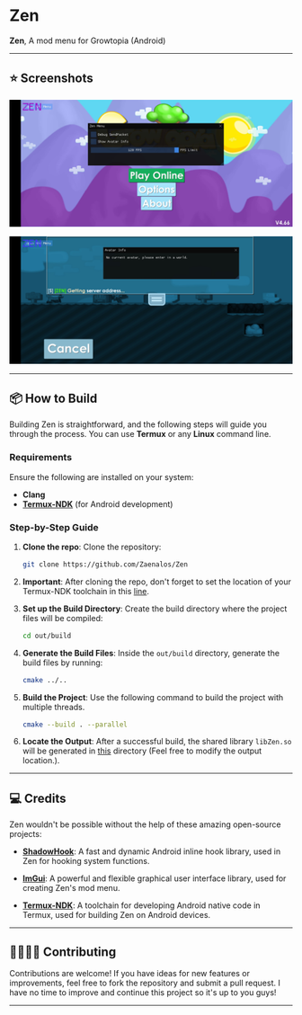 # Zen
**Zen**, A mod menu for Growtopia (Android)

---

## ⭐ Screenshots

![Zen Screenshot 1](images/Zen1.jpg)

![Zen Screenshot 2](images/Zen2.jpg)

---

## 📦 How to Build

Building Zen is straightforward, and the following steps will guide you through the process. You can use **Termux** or any **Linux** command line.

### Requirements

Ensure the following are installed on your system:
- **Clang**
- **[Termux-NDK](https://github.com/lzhiyong/termux-ndk)** (for Android development)

### Step-by-Step Guide

1. **Clone the repo**:
   Clone the repository:
   ```bash
   git clone https://github.com/Zaenalos/Zen
   ```
   
2. **Important**:
   After cloning the repo, don't forget to set the location of your Termux-NDK toolchain in this [line](https://github.com/Zaenalos/Zen/blob/main/CMakeLists.txt#L3).

3. **Set up the Build Directory**:
   Create the build directory where the project files will be compiled:
   ```bash
   cd out/build
   ```

4. **Generate the Build Files**:
   Inside the `out/build` directory, generate the build files by running:
   ```bash
   cmake ../..
   ```

5. **Build the Project**:
   Use the following command to build the project with multiple threads.
   ```bash
   cmake --build . --parallel
   ```

6. **Locate the Output**:
   After a successful build, the shared library `libZen.so` will be generated in [this](https://github.com/Zaenalos/Zen/blob/main/CMakeLists.txt#L32) directory (Feel free to modify the output location.).

---

## 💻 Credits

Zen wouldn't be possible without the help of these amazing open-source projects:

- **[ShadowHook](https://github.com/bytedance/android-inline-hook)**: A fast and dynamic Android inline hook library, used in Zen for hooking system functions.  
  
- **[ImGui](https://github.com/ocornut/imgui)**: A powerful and flexible graphical user interface library, used for creating Zen's mod menu.  

- **[Termux-NDK](https://github.com/lzhiyong/termux-ndk)**: A toolchain for developing Android native code in Termux, used for building Zen on Android devices.  

---

## 🫱🏻‍🫲🏿 Contributing

Contributions are welcome! If you have ideas for new features or improvements, feel free to fork the repository and submit a pull request. I have no time to improve and continue this project so it's up to you guys!

---